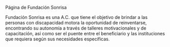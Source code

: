 Página de Fundación Sonrisa

Fundación Sonrisa es una A.C. que tiene el objetivo de brindar a las personas con discapacidad motora la oportunidad de reinventarse, encontrando su autonomía a través de talleres motivacionales y de capacitación, así como ser el puente entre el beneficiario y las instituciones que requiera según sus necesidades específicas.
